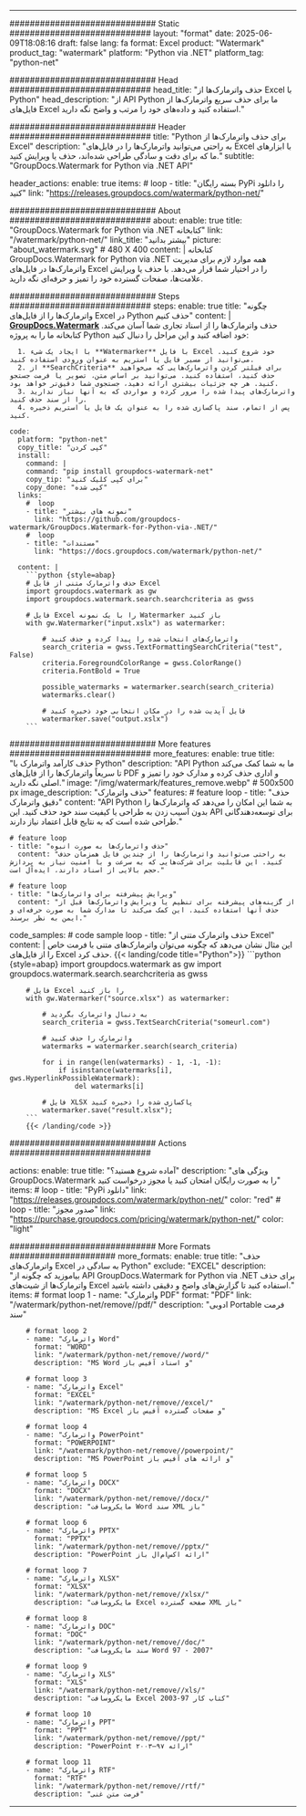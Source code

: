 
---
############################# Static ############################
layout: "format"
date:  2025-06-09T18:08:16
draft: false
lang: fa
format: Excel
product: "Watermark"
product_tag: "watermark"
platform: "Python via .NET"
platform_tag: "python-net"

############################# Head ############################
head_title: "حذف واترمارک‌ها از Excel با Python"
head_description: "از API Python ما برای حذف سریع واترمارک‌ها از فایل‌های Excel استفاده کنید و داده‌های خود را مرتب و واضح نگه دارید."

############################# Header ############################
title: "Python برای حذف واترمارک‌ها از Excel" 
description: "به راحتی می‌توانید واترمارک‌ها را در فایل‌های Excel با ابزارهای ما که برای دقت و سادگی طراحی شده‌اند، حذف یا ویرایش کنید."
subtitle: "GroupDocs.Watermark for Python via .NET API" 

header_actions:
  enable: true
  items:
    #  loop
    - title: "بسته رایگان PyPi را دانلود کنید"
      link: "https://releases.groupdocs.com/watermark/python-net/"
      
############################# About ############################
about:
    enable: true
    title: "GroupDocs.Watermark for Python via .NET کتابخانه"
    link: "/watermark/python-net/"
    link_title: "بیشتر بدانید"
    picture: "about_watermark.svg" # 480 X 400
    content: |
       کتابخانه GroupDocs.Watermark for Python via .NET همه موارد لازم برای مدیریت واترمارک‌ها در فایل‌های Excel را در اختیار شما قرار می‌دهد. با حذف یا ویرایش علامت‌ها، صفحات گسترده خود را تمیز و حرفه‌ای نگه دارید.

############################# Steps ############################
steps:
    enable: true
    title: "چگونه واترمارک‌ها را از فایل‌های Excel در Python حذف کنیم"
    content: |
      **[GroupDocs.Watermark](https://products.groupdocs.com/watermark/python-net/)** حذف واترمارک‌ها را از اسناد تجاری شما آسان می‌کند. کتابخانه ما را به پروژه Python خود اضافه کنید و این مراحل را دنبال کنید:
      
      1. با ایجاد یک شیء **Watermarker** با فایل Excel خود شروع کنید. می‌توانید از مسیر فایل یا استریم به عنوان ورودی استفاده کنید.
      2. از **SearchCriteria** برای فیلتر کردن واترمارک‌هایی که می‌خواهید حذف کنید، استفاده کنید. می‌توانید بر اساس متن، تصویر یا فرمت جستجو کنید. هر چه جزئیات بیشتری ارائه دهید، جستجوی شما دقیق‌تر خواهد بود.
      3. واترمارک‌های پیدا شده را مرور کرده و مواردی که به آنها نیاز ندارید را از سند حذف کنید.
      4. پس از اتمام، سند پاکسازی شده را به عنوان یک فایل یا استریم ذخیره کنید.
   
    code:
      platform: "python-net"
      copy_title: "کپی کردن"
      install:
        command: |
        command: "pip install groupdocs-watermark-net"
        copy_tip: "برای کپی کلیک کنید"
        copy_done: "کپی شده"
      links:
        #  loop
        - title: "نمونه های بیشتر"
          link: "https://github.com/groupdocs-watermark/GroupDocs.Watermark-for-Python-via-.NET/"
        #  loop
        - title: "مستندات"
          link: "https://docs.groupdocs.com/watermark/python-net/"
          
      content: |
        ```python {style=abap}
        # حذف واترمارک متنی از فایل Excel
        import groupdocs.watermark as gw
        import groupdocs.watermark.search.searchcriteria as gwss

        # فایل Excel را با یک نمونه Watermarker باز کنید
        with gw.Watermarker("input.xslx") as watermarker:

            # واترمارک‌های انتخاب شده را پیدا کرده و حذف کنید
            search_criteria = gwss.TextFormattingSearchCriteria("test", False)
            criteria.ForegroundColorRange = gwss.ColorRange()
            criteria.FontBold = True

            possible_watermarks = watermarker.search(search_criteria)
            watermarks.clear()

            # فایل آپدیت شده را در مکان انتخابی خود ذخیره کنید
            watermarker.save("output.xslx")
        ```            

############################# More features ############################
more_features:
  enable: true
  title: "حذف کارآمد واترمارک با Python"
  description: "API Python ما به شما کمک می‌کند تا سریعاً واترمارک‌ها را از فایل‌های PDF و اداری حذف کرده و مدارک خود را تمیز و اصلی نگه دارید."
  image: "/img/watermark/features_remove.webp" # 500x500 px
  image_description: "حذف واترمارک"
  features:
    # feature loop
    - title: "حذف دقیق واترمارک"
      content: "API Python به شما این امکان را می‌دهد که واترمارک‌ها را بدون آسیب زدن به طراحی یا کیفیت سند خود حذف کنید. این API برای توسعه‌دهندگانی طراحی شده است که به نتایج قابل اعتماد نیاز دارند."

    # feature loop
    - title: "حذف واترمارک‌ها به صورت انبوه"
      content: "به راحتی می‌توانید واترمارک‌ها را از چندین فایل همزمان حذف کنید. این قابلیت برای شرکت‌هایی که به سرعت و با امنیت نیاز به پردازش حجم بالایی از اسناد دارند، ایده‌آل است."

    # feature loop
    - title: "ویرایش پیشرفته برای واترمارک‌ها"
      content: "از گزینه‌های پیشرفته برای تنظیم یا ویرایش واترمارک‌ها قبل از حذف آنها استفاده کنید. این کمک می‌کند تا مدارک شما به صورت حرفه‌ای و ایمن به نظر برسند."
      
  code_samples:
    # code sample loop
    - title: "حذف واترمارک متنی از Excel"
      content: |
        این مثال نشان می‌دهد که چگونه می‌توان واترمارک‌های متنی با فرمت خاص را از فایل‌های Excel حذف کرد.
        {{< landing/code title="Python">}}
        ```python {style=abap}
        import groupdocs.watermark as gw
        import groupdocs.watermark.search.searchcriteria as gwss

        # فایل Excel را باز کنید
        with gw.Watermarker("source.xlsx") as watermarker:

            # به دنبال واترمارک بگردید
            search_criteria = gwss.TextSearchCriteria("someurl.com")

            # واترمارک را حذف کنید
            watermarks = watermarker.search(search_criteria)

            for i in range(len(watermarks) - 1, -1, -1):
                if isinstance(watermarks[i], gws.HyperlinkPossibleWatermark):
                    del watermarks[i]

            # فایل XLSX پاکسازی شده را ذخیره کنید
            watermarker.save("result.xlsx");
        ```
        {{< /landing/code >}}


############################# Actions ############################

actions:
  enable: true
  title: "آماده شروع هستید؟"
  description: "ویژگی های GroupDocs.Watermark را به صورت رایگان امتحان کنید یا مجوز درخواست کنید"
  items:
    #  loop
    - title: "PyPi دانلود"
      link: "https://releases.groupdocs.com/watermark/python-net/"
      color: "red"
        #  loop
    - title: "صدور مجوز"
      link: "https://purchase.groupdocs.com/pricing/watermark/python-net/"
      color: "light"


############################# More Formats #####################
more_formats:
    enable: true
    title: "حذف واترمارک‌های Excel به سادگی در Python"
    exclude: "EXCEL"
    description: "بیاموزید که چگونه از API GroupDocs.Watermark for Python via .NET برای حذف واترمارک‌ها از شیت‌های Excel استفاده کنید تا گزارش‌های واضح و دقیقی داشته باشید."
    items: 
        # format loop 1
        - name: "واترمارک PDF"
          format: "PDF"
          link: "/watermark/python-net/remove//pdf/"
          description: "ادوبی Portable فرمت سند"

        # format loop 2
        - name: "واترمارک Word"
          format: "WORD"
          link: "/watermark/python-net/remove//word/"
          description: "MS Word و اسناد آفیس باز"
          
        # format loop 3
        - name: "واترمارک Excel"
          format: "EXCEL"
          link: "/watermark/python-net/remove//excel/"
          description: "MS Excel و صفحات گسترده آفیس باز"

        # format loop 4
        - name: "واترمارک PowerPoint"
          format: "POWERPOINT"
          link: "/watermark/python-net/remove//powerpoint/"
          description: "MS PowerPoint و ارائه های آفیس باز"

        # format loop 5
        - name: "واترمارک DOCX"
          format: "DOCX"
          link: "/watermark/python-net/remove//docx/"
          description: "مایکروسافت Word سند XML باز"
          
        # format loop 6
        - name: "واترمارک PPTX"
          format: "PPTX"
          link: "/watermark/python-net/remove//pptx/"
          description: "PowerPoint ارائه اکس‌ام‌ال باز"
          
        # format loop 7
        - name: "واترمارک XLSX"
          format: "XLSX"
          link: "/watermark/python-net/remove//xlsx/"
          description: "مایکروسافت Excel صفحه گسترده XML باز"

        # format loop 8
        - name: "واترمارک DOC"
          format: "DOC"
          link: "/watermark/python-net/remove//doc/"
          description: "سند مایکروسافت Word 97 - 2007"

        # format loop 9
        - name: "واترمارک XLS"
          format: "XLS"
          link: "/watermark/python-net/remove//xls/"
          description: "مایکروسافت Excel کتاب کار 97-2003"

        # format loop 10
        - name: "واترمارک PPT"
          format: "PPT"
          link: "/watermark/python-net/remove//ppt/"
          description: "PowerPoint ارائه ۹۷—۲۰۰۳"

        # format loop 11
        - name: "واترمارک RTF"
          format: "RTF"
          link: "/watermark/python-net/remove//rtf/"
          description: "فرمت متن غنی"

---